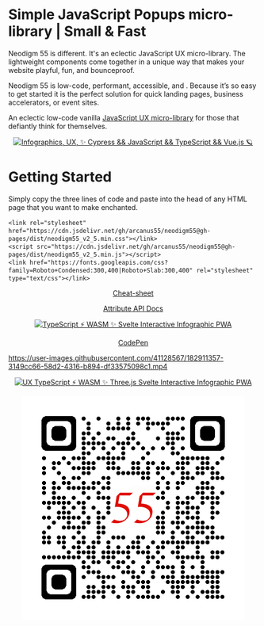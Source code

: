 # Simple JavaScript Popups micro-library | Small & Fast

Neodigm 55 is different. It's an eclectic JavaScript UX micro-library. The lightweight components come together in a unique way that makes your website playful, fun, and bounceproof.

Neodigm 55 is low-code, performant, accessible, and . Because it’s so easy to get started it is the perfect solution for quick landing pages, business accelerators, or event sites.

An eclectic low-code vanilla [JavaScript UX micro-library](https://thescottkrause.com/emerging_tech/neodigm55_ux_library/) for those that defiantly think for themselves.

<p align="center">
  <a target="_blank" href="https://thescottkrause.com/emerging_tech/neodigm55_ux_library/">
    <img src="https://neodigm.github.io/brand_logo_graphic_design/fantastic/discerning/38.jpg" title="Infographics, UX, ✨ Cypress && JavaScript && TypeScript && Vue.js 🪐">
  </a>
</p>

# Getting Started

Simply copy the three lines of code and paste into the head of any HTML page that you want to make enchanted.

```
<link rel="stylesheet" href="https://cdn.jsdelivr.net/gh/arcanus55/neodigm55@gh-pages/dist/neodigm55_v2_5.min.css"></link>
<script src="https://cdn.jsdelivr.net/gh/arcanus55/neodigm55@gh-pages/dist/neodigm55_v2_5.min.js"></script>
<link href="https://fonts.googleapis.com/css?family=Roboto+Condensed:300,400|Roboto+Slab:300,400" rel="stylesheet" type="text/css"></link>
```

<p align="center">
  <a target="_blank" href="https://github.com/arcanus55/neodigm55/wiki/Cheat-Sheet" title="Infographics, UX, PWA, Typescript, Svelte, ThreeJS, Vue, and WASM" alt="TypeScript ⚡ WASM ✨ Svelte Interactive Infographic PWA">Cheat-sheet</a>
</p>
<p align="center">
  <a target="_blank" href="https://github.com/arcanus55/neodigm55/wiki/Neodigm-55-Declarative-Attributes-API" title="Interactive Infographics, UX, PWA, Typescript, Svelte," alt="TypeScript ⚡ WASM ✨ Svelte Interactive Infographic PWA">Attribute API Docs</a>
</p>

<p align="center">
  <a target="_blank" href="https://thescottkrause.com/emerging_tech/neodigm55_ux_library/">
    <img src="https://neodigm.github.io/brand_logo_graphic_design/fantastic/discerning/25.webp" title="Infographics, UX, PWA, Typescript, Svelte, ThreeJS, Vue, and WASM" alt="TypeScript ⚡ WASM ✨ Svelte Interactive Infographic PWA">
  </a>
</p>

<p align="center">
  <a target="_blank" href="https://codepen.io/neodigm24/full/oNGqzyO" title="Infographics, UX, PWA, Typescript, Svelte Interactive Infographic, ThreeJS, Vue, and WASM" alt="TypeScript ⚡ WASM ✨ Svelte Interactive Infographic PWA">CodePen</a>
</p>


https://user-images.githubusercontent.com/41128567/182911357-3149cc66-58d2-4316-b894-df33575098c1.mp4


<p align="center">
  <a target="_blank" href="https://thescottkrause.com/emerging_tech/neodigm55_ux_library/">
    <img src="https://user-images.githubusercontent.com/3151842/150714949-6392433d-c80a-442e-a5db-c3597d42358f.jpg" title="UX TypeScript ⚡ WASM ✨ Three.js Svelte Interactive Infographic PWA">
  </a>
</p>

<p align="center">
  <a target="_blank" href="https://thescottkrause.com/emerging_tech/neodigm55_ux_library/">
    <img src="https://github.com/arcanus55/neodigm55/blob/gh-pages/qrcode_thescottkrause.com.png?raw=true" title="TypeScript ⚡ WASM ✨ Svelte">
  </a>
</p>
